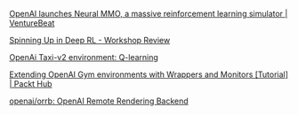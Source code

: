 

[OpenAI launches Neural MMO, a massive reinforcement learning simulator | VentureBeat](https://venturebeat-com.cdn.ampproject.org/v/s/venturebeat.com/2019/03/04/openai-launches-neural-mmo-a-massive-reinforcement-learning-simulator/amp/?amp_js_v=a2&amp_gsa=1#referrer=https%3A%2F%2Fwww.google.com&amp_tf=From%20%251%24s&ampshare=https%3A%2F%2Fventurebeat.com%2F2019%2F03%2F04%2Fopenai-launches-neural-mmo-a-massive-reinforcement-learning-simulator%2F)



[Spinning Up in Deep RL - Workshop Review](https://blog.openai.com/spinning-up-in-deep-rl-workshop-review/)



[OpenAi Taxi-v2 environment: Q-learning](https://cihansoylu.github.io/openai-taxi-v2-environment-q-learning.html)



[Extending OpenAI Gym environments with Wrappers and Monitors [Tutorial] | Packt Hub](https://hub.packtpub.com/openai-gym-environments-wrappers-and-monitors-tutorial/amp/)



[openai/orrb: OpenAI Remote Rendering Backend](https://github.com/openai/orrb)
